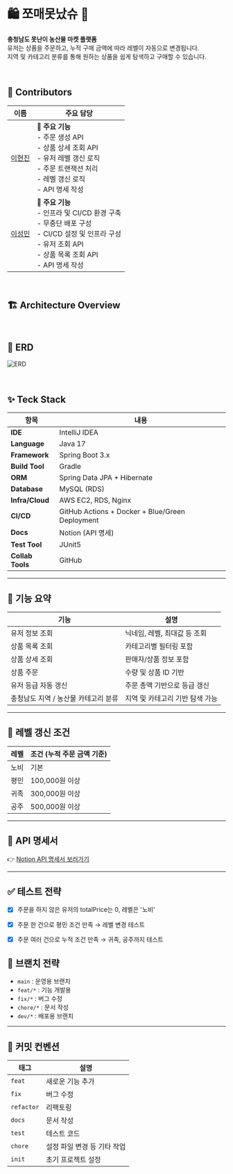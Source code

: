 # 🛍 쪼매못났슈 🥔

**충청남도 못난이 농산물 마켓 플랫폼**  
유저는 상품을 주문하고, 누적 구매 금액에 따라 레벨이 자동으로 변경됩니다.  
지역 및 카테고리 분류를 통해 원하는 상품을 쉽게 탐색하고 구매할 수 있습니다.

</br>

## 🌟 Contributors

| 이름       | 주요 담당 |
|------------|-----------|
| [이현진](https://github.com/2hyunjinn)     | 🧩 **주요 기능** <br> - 주문 생성 API <br> - 상품 상세 조회 API <br> - 유저 레벨 갱신 로직 <br> - 주문 트랜잭션 처리 <br> - 레벨 갱신 로직 <br> - API 명세 작성 |
| [이성민](https://github.com/seongmin0229) | 🧩 **주요 기능** <br> - 인프라 및 CI/CD 환경 구축 <br> - 무중단 배포 구성 <br> - CI/CD 설정 및 인프라 구성 <br> - 유저 조회 API <br> - 상품 목록 조회 API <br> - API 명세 작성  |

</br>

## 🏗️ Architecture Overview



</br>

## 🧾 ERD

![ERD](https://github.com/user-attachments/assets/c942c6ff-754f-4502-8db3-4ea3ca1277d4)

</br>

## ✨ Teck Stack

| 항목 | 내용 |
| --- | --- |
| **IDE** | IntelliJ IDEA |
| **Language** | Java 17 |
| **Framework** | Spring Boot 3.x |
| **Build Tool** | Gradle |
| **ORM** | Spring Data JPA + Hibernate |
| **Database** | MySQL (RDS) |
| **Infra/Cloud** | AWS EC2, RDS, Nginx |
| **CI/CD** | GitHub Actions + Docker + Blue/Green Deployment |
| **Docs** | Notion (API 명세) |
| **Test Tool** | JUnit5 |
| **Collab Tools** | GitHub |

---

## 📌 기능 요약

| 기능 | 설명 |
|------|------|
| 유저 정보 조회 | 닉네임, 레벨, 최대값 등 조회 |
| 상품 목록 조회 | 카테고리별 필터링 포함 |
| 상품 상세 조회 | 판매자/상품 정보 포함 |
| 상품 주문 | 수량 및 상품 ID 기반 |
| 유저 등급 자동 갱신 | 주문 총액 기반으로 등급 갱신 |
| 충청남도 지역 / 농산물 카테고리 분류 | 지역 및 카테고리 기반 탐색 가능 |

---

## 🧩 레벨 갱신 조건

| 레벨     | 조건 (누적 주문 금액 기준) |
|----------|-----------------------------|
| 노비     | 기본 |
| 평민     | 100,000원 이상 |
| 귀족     | 300,000원 이상 |
| 공주     | 500,000원 이상 |

---

## 🔗 API 명세서

👉 [Notion API 명세서 보러가기](https://tremendous-baryonyx-347.notion.site/API-update-5-18-02-30-98cae0e577244ca2a003d2dff4052a79?pvs=4)

---

## ✅ 테스트 전략

- [x] 주문을 하지 않은 유저의 totalPrice는 0, 레벨은 '노비'
- [x] 주문 한 건으로 평민 조건 만족 → 레벨 변경 테스트
- [x] 주문 여러 건으로 누적 조건 만족 → 귀족, 공주까지 테스트


## 📂 브랜치 전략

- `main` : 운영용 브랜치
- `feat/*` : 기능 개발용
- `fix/*` : 버그 수정
- `chore/*` : 문서 작성
- `dev/*` : 배포용 브랜치

---

## 📝 커밋 컨벤션

| 태그 | 설명 |
|------|------|
| `feat` | 새로운 기능 추가 |
| `fix` | 버그 수정 |
| `refactor` | 리팩토링 |
| `docs` | 문서 작성 |
| `test` | 테스트 코드 |
| `chore` | 설정 파일 변경 등 기타 작업 |
| `init` | 초기 프로젝트 설정 |

